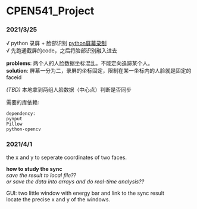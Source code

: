 # CPEN541_Project
### 2021/3/25
√ python 录屏 + 脸部识别  [python屏幕录制](https://www.jb51.net/article/181757.htm)  
√ 先跑通截屏的code，之后将脸部识别融入进去  

**problems**: 两个人的人脸数据坐标混乱。不能定向追踪某个人。  
**solution**: 屏幕一分为二，录屏的坐标固定，限制在某一坐标内的人脸就是固定的faceid  

*(TBD)* 本地拿到两组人脸数据（中心点）判断是否同步  

需要的库依赖:
```
dependency: 
pynput 
Pillow 
python-opencv
```
### 2021/4/1
the x and y to seperate coordinates of two faces.

**how to study the sync**  
*save the result to local file??*  
*or save the data into arrays and do real-time analysis??*  

GUI: two little window with energy bar and link to the sync result  
locate the precise x and y of the windows.